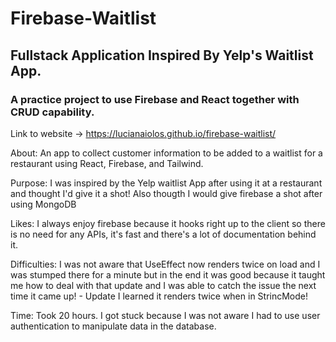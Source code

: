 # Firebase-Waitlist
## Fullstack Application Inspired By Yelp's Waitlist App.
### A practice project to use Firebase and React together with CRUD capability.

Link to website -> https://lucianaiolos.github.io/firebase-waitlist/


About:  An app to collect customer information to be added to a waitlist for a restaurant using React, Firebase, and Tailwind.

Purpose:  I was inspired by the Yelp waitlist App after using it at a restaurant and thought I'd give it a shot! Also thougth I would give firebase a shot after using MongoDB

Likes:  I always enjoy firebase because it hooks right up to the client so there is no need for any APIs, it's fast and there's a lot of documentation behind it.

Difficulties:  I was not aware that UseEffect now renders twice on load and I was stumped there for a minute but in the end it was good because it taught me how to deal with that update and I was able to catch the issue the next time it came up! - Update I learned it renders twice when in StrincMode!

Time:  Took 20 hours. I got stuck because I was not aware I had to use user authentication to manipulate data in the database.
